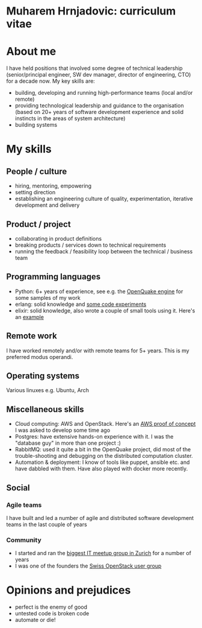 # Muharem Hrnjadovic: curriculum vitae

# About me
I have held positions that involved some degree of technical leadership (senior/principal engineer, SW dev manager, director of engineering, CTO) for a decade now. My key skills are:
 * building, developing and running high-performance teams (local and/or remote)
 * providing technological leadership and guidance to the organisation (based on 20+ years of software development experience and solid instincts in the areas of system architecture)
 * building systems

# My skills
## People / culture
 * hiring, mentoring, empowering
 * setting direction
 * establishing an engineering culture of quality, experimentation, iterative development and delivery

## Product / project
 * collaborating in product definitions
 * breaking products / services down to technical requirements
 * running the feedback / feasibility loop between the technical / business team

## Programming languages
 * Python: 6+ years of experience, see e.g. the [OpenQuake engine](https://github.com/gem/oq-engine) for some samples of my work
 * erlang: solid knowledge and [some code experiments](https://github.com/freizeit/exercises/tree/master/cj-a-store-credit/erlang)
 * elixir: solid knowledge, also wrote a couple of small tools using it.
   Here's an [example](https://github.com/arbeit/mmt)

## Remote work
I have worked remotely and/or with remote teams for 5+ years. This is my preferred modus operandi.

## Operating systems
Various linuxes e.g. Ubuntu, Arch

## Miscellaneous skills
 * Cloud computing: AWS and OpenStack. Here's an [AWS proof of concept](https://github.com/freizeit/auto-scaling-demo) I was asked to develop some time ago
 * Postgres: have extensive hands-on experience with it. I was the "database guy" in more than one project :)
 * RabbitMQ: used it quite a bit in the OpenQuake project, did most of the trouble-shooting and debugging on the distributed computation cluster.
 * Automation & deployment: I know of tools like puppet, ansible etc. and have dabbled with them. Have also played with docker more recently.

## Social
### Agile teams
I have built and led a number of agile and distributed software development teams in the last couple of years

### Community
 * I started and ran the [biggest IT meetup group in Zurich](http://www.meetup.com/zhgeeks/) for a number of years
 * I was one of the founders the [Swiss OpenStack user group](http://www.meetup.com/openstack-ch/)

# Opinions and prejudices

 * perfect is the enemy of good
 * untested code is broken code
 * automate or die!
